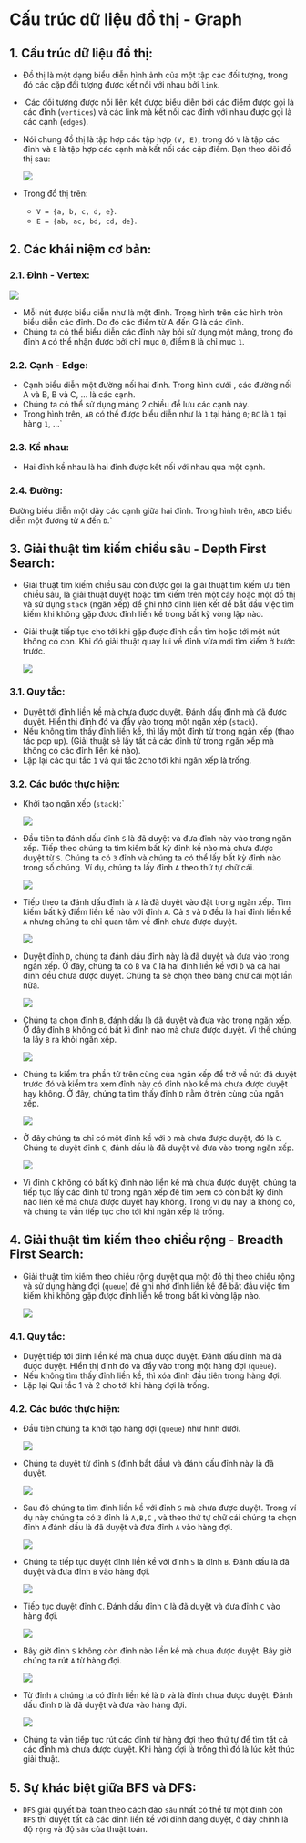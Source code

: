 
# Cấu trúc dữ liệu đồ thị - Graph

## 1. Cấu trúc dữ liệu đồ thị:

- Đồ thị là một dạng biểu diễn hình ảnh của một tập các đối tượng, trong đó các cặp đối tượng được kết nối với nhau bởi `link`.
-  Các đối tượng được nối liên kết được biểu diễn bởi các điểm được gọi là các đỉnh (`vertices`) và các link mà kết nối các đỉnh với nhau được gọi là các cạnh (`edges`).
- Nói chung đồ thị là tập hợp các tập hợp `(V, E)`, trong đó `V` là tập các đỉnh và `E` là tập hợp các cạnh mà kết nối các cặp điểm. Bạn theo dõi đồ thị sau: 
  
    ![](image/1.png)

- Trong đồ thị trên: 
    - `V = {a, b, c, d, e}`.
    - `E = {ab, ac, bd, cd, de}`.

## 2. Các khái niệm cơ bản: 
### 2.1. Đỉnh - Vertex:

![](image/2.jpg)

- Mỗi nút được biểu diễn như là một đỉnh. Trong hình trên các hình tròn biểu diễn các đỉnh. Do đó các điểm từ A đến G là các đỉnh.
- Chúng ta có thể biểu diễn các đỉnh này bỏi sử dụng một mảng, trong đó đỉnh `A` có thể nhận được bởi chỉ mục `0`, điểm `B` là chỉ mục `1`.

### 2.2. Cạnh - Edge:

- Cạnh biểu diễn một đường nối hai đỉnh. Trong hình dưới , các đường nối A và B, B và C, ... là các cạnh.
- Chúng ta có thể sử dụng mảng 2 chiều để lưu các cạnh này.
- Trong hình trên, `AB` có thể được biểu diễn như là `1` tại hàng `0`; `BC` là `1` tại hàng `1`, ...`

### 2.3. Kề nhau:

- Hai đỉnh kề nhau là hai đỉnh được kết nối với nhau qua một cạnh.

### 2.4. Đường: 

Đường biểu diễn một dãy các cạnh giữa hai đỉnh. Trong hình trên, `ABCD` biểu diễn một đường từ `A` đến `D`.`

## 3. Giải thuật tìm kiếm chiều sâu - Depth First Search:
- Giải thuật tìm kiếm chiều sâu còn được gọi là giải thuật tìm kiếm ưu tiên chiều sâu, là giải thuật duyệt hoặc tìm kiếm trên một cây hoặc một đồ thị và sử dụng `stack` (ngăn xếp) để ghi nhớ đỉnh liên kết để bắt đầu việc tìm kiếm khi không gặp đươc đỉnh liền kề trong bất kỳ vòng lập nào.
- Giải thuật tiếp tục cho tới khi gặp được đỉnh cần tìm hoặc tới một nút không có con. Khi đó giải thuật quay lui về đỉnh vừa mới tìm kiếm ở bước trước. 

    ![](image/3.jpg)

### 3.1. Quy tắc: 
- Duyệt tới đỉnh liền kề mà chưa được duyệt. Đánh dấu đỉnh mà đã được duyệt. Hiển thị đỉnh đó và đẩy vào trong một ngăn xếp (`stack`).
- Nếu không tìm thấy đỉnh liền kề, thì lấy một đỉnh từ trong ngăn xếp (thao tác pop up). (Giải thuật sẽ lấy tất cả các đỉnh từ trong ngăn xếp mà không có các đỉnh liền kề nào).
- Lập lại các qui tắc `1` và qui tắc `2`cho tới khi ngăn xếp là trống. 

### 3.2. Các bước thực hiện: 
- Khởi tạo ngăn xếp (`stack`):`

    ![](image/4.webp)    

- Đầu tiên ta đánh dấu đỉnh `S` là đã duyệt và đưa đỉnh này vào trong ngăn xếp. Tiếp theo chúng ta tìm kiếm bất kỳ đỉnh kề nào mà chưa được duyệt từ `S`. Chúng ta có `3` đỉnh và chúng ta có thể lấy bất kỳ đỉnh nào trong số chúng. Ví dụ, chúng ta lấy đỉnh `A` theo thứ tự chữ cái.

    ![](image/5.webp)

- Tiếp theo ta đánh dấu đỉnh là `A` là đã duyệt vào đặt trong ngăn xếp. Tìm kiếm bất kỳ điểm liền kề nào với đỉnh `A`. Cả `S` và `D` đều là hai đỉnh liền kề `A` nhưng chúng ta chỉ quan tâm về đỉnh chưa được duyệt. 

    ![](image/6.webp)   

- Duyệt đỉnh `D`, chúng ta đánh dấu đỉnh này là đã duyệt và đưa vào trong ngăn xếp. Ở đây, chúng ta có `B` và `C` là hai đỉnh liền kề với `D` và cả hai đỉnh đều chưa được duyệt. Chúng ta sẽ chọn theo bảng chữ cái một lần nữa.

    ![](image/7.webp)

- Chúng ta chọn đỉnh `B`, đánh dấu là đã duyệt và đưa vào trong ngăn xếp. Ở đây đỉnh `B` không có bất kì đỉnh nào mà chưa được duyệt. Vì thế chúng ta lấy `B` ra khỏi ngăn xếp.

    ![](image/8.webp)

- Chúng ta kiểm tra phần tử trên cùng của ngăn xếp để trở về nút đã duyệt trước đó và kiểm tra xem đỉnh này có đỉnh nào kề mà chưa được duyệt hay không. Ở đây, chúng ta tìm thấy đỉnh `D` nằm ở trên cùng của ngăn xếp.

    ![](image/9.webp)

- Ở đây chúng ta chỉ có một đỉnh kề với `D` mà chưa được duyệt, đó là `C`. Chúng ta duyệt đỉnh `C`, đánh dấu là đã duyệt và đưa vào trong ngăn xếp.

    ![](image/10.webp)

- Vì đỉnh `C` không có bất kỳ đỉnh nào liền kề mà chưa được duyệt, chúng ta tiếp tục lấy các đỉnh từ trong ngăn xếp để tìm xem có còn bất kỳ đỉnh nào liền kề mà chưa được duyệt hay không. Trong ví dụ này là không có, và chúng ta vẫn tiếp tục cho tới khi ngăn xếp là trống.

## 4. Giải thuật tìm kiếm theo chiều rộng - Breadth First Search:
- Giải thuật tìm kiếm theo chiều rộng duyệt qua một đồ thị theo chiều rộng và sử dụng hàng đợi (`queue`) để ghi nhớ đỉnh liền kề để bắt đầu việc tìm kiếm khi không gặp được đỉnh liền kề trong bất kì vòng lập nào. 
  
    ![](image/11.jpg)

### 4.1. Quy tắc:
- Duyệt tiếp tới đỉnh liền kề mà chưa được duyệt. Đánh dấu đỉnh mà đã được duyệt. Hiển thị đỉnh đó và đẩy vào trong một hàng đợi (`queue`).
- Nếu không tìm thấy đỉnh liền kề, thì xóa đỉnh đầu tiên trong hàng đợi.
- Lặp lại Qui tắc 1 và 2 cho tới khi hàng đợi là trống.

### 4.2. Các bước thực hiện:
- Đầu tiên chúng ta khởi tạo hàng đợi (`queue`) như hình dưới.

    ![](image/12.jpg)

- Chúng ta duyệt từ đỉnh `S` (đỉnh bắt đầu) và đánh dấu đỉnh này là đã duyệt.

    ![](image/13.jpg)

- Sau đó chúng ta tìm đỉnh liền kề với đỉnh `S` mà chưa được duyệt. Trong ví dụ này chúng ta có `3` đỉnh là `A,B,C` , và theo thứ tự chữ cái chúng ta chọn đỉnh `A` đánh dấu là đã duyệt và đưa đỉnh `A` vào hàng đợi.

    ![](image/14.jpg)

- Chúng ta tiếp tục duyệt đỉnh liền kề với đỉnh `S` là đỉnh `B`. Đánh dấu là đã duyệt và đưa đỉnh `B` vào hàng đợi.

    ![](image/15.jpg)

- Tiếp tục duyệt đỉnh `C`. Đánh dấu đỉnh `C` là đã duyệt và đưa đỉnh `C` vào hàng đợi.

    ![](image/16.jpg)

- Bây giờ đỉnh `S` không còn đỉnh nào liền kề mà chưa được duyệt. Bây giờ chúng ta rút `A` từ hàng đợi.

    ![](image/17.jpg)

- Từ đỉnh `A` chúng ta có đỉnh liền kề là `D` và là đỉnh chưa được duyệt. Đánh dấu đỉnh `D` là đã duyệt và đưa vào hàng đợi.

    ![](image/18.jpg)

- Chúng ta vẫn tiếp tục rút các đỉnh từ hàng đợi theo thứ tự để tìm tất cả các đỉnh mà chưa được duyệt. Khi hàng đợi là trống thì đó là lúc kết thúc giải thuật.

## 5. Sự khác biệt giữa BFS và DFS:

- `DFS` giải quyết bài toàn theo cách đào `sâu` nhất có thể từ một đỉnh còn `BFS` thì duyệt tất cả các đỉnh liền kề với đỉnh đang duyệt, ở đây chính là độ `rộng` và độ `sâu` của thuật toán.